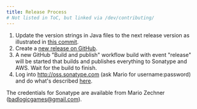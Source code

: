```yaml
---
title: Release Process
# Not listed in ToC, but linked via /dev/contributing/
---
```

1. Update the version strings in Java files to the next release version as illustrated in [this commit](https://github.com/libgdx/libgdx/commit/9db88c56730e9beb308858e74fa5c90f4ac9307c).
2. Create a [new release on GitHub](https://github.com/libgdx/libgdx/releases).
3. A new GitHub "Build and publish" workflow build with event "release" will be started that builds and publishes everything to Sonatype and AWS. Wait for the build to finish.
4. Log into http://oss.sonatype.com (ask Mario for username:password) and do what's described [here](https://central.sonatype.org/publish/publish-guide/#SonatypeOSSMavenRepositoryUsageGuide-8a.ReleaseIt).

The credentials for Sonatype are available from Mario Zechner (badlogicgames@gmail.com).
